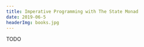 ```yaml
---
title: Imperative Programming with The State Monad 
date: 2019-06-5
headerImg: books.jpg
--- 
```


TODO
